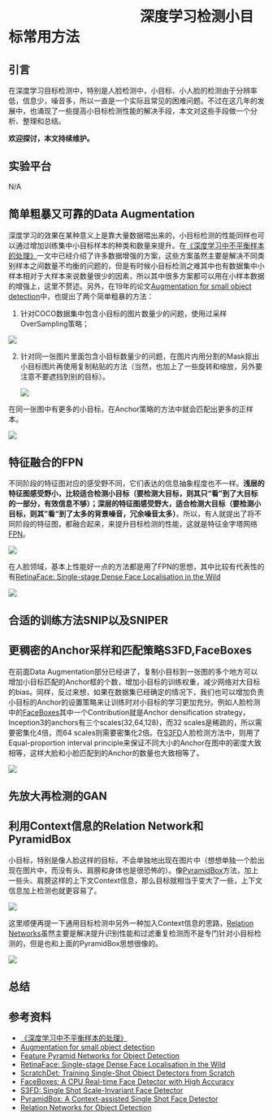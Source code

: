 # 　　　　　　　　　                   深度学习检测小目标常用方法
## 引言

在深度学习目标检测中，特别是人脸检测中，小目标、小人脸的检测由于分辨率低，信息少，噪音多，所以一直是一个实际且常见的困难问题。不过在这几年的发展中，也涌现了一些提高小目标检测性能的解决手段，本文对这些手段做一个分析、整理和总结。

**欢迎探讨，本文持续维护。**

## 实验平台

N/A

## 简单粗暴又可靠的Data Augmentation

深度学习的效果在某种意义上是靠大量数据喂出来的，小目标检测的性能同样也可以通过增加训练集中小目标样本的种类和数量来提升。在[《深度学习中不平衡样本的处理》](https://github.com/Captain1986/CaptainBlackboard/blob/master/D%230016-%E6%B7%B1%E5%BA%A6%E5%AD%A6%E4%B9%A0%E4%B8%AD%E4%B8%8D%E5%B9%B3%E8%A1%A1%E6%A0%B7%E6%9C%AC%E7%9A%84%E5%A4%84%E7%90%86/D%230016.md)一文中已经介绍了许多数据增强的方案，这些方案虽然主要是解决不同类别样本之间数量不均衡的问题的，但是有时候小目标检测之难其中也有数据集中小样本相对于大样本来说数量很少的因素，所以其中很多方案都可以用在小样本数据的增强上，这里不赘述。另外，在19年的论文[Augmentation for small object detection](https://arxiv.org/pdf/1902.07296.pdf)中，也提出了两个简单粗暴的方法：

1. 针对COCO数据集中包含小目标的图片数量少的问题，使用过采样OverSampling策略；

![](images/Selection_381.png)

2. 针对同一张图片里面包含小目标数量少的问题，在图片内用分割的Mask抠出小目标图片再使用复制粘贴的方法（当然，也加上了一些旋转和缩放，另外要注意不要遮挡到别的目标）。

   ![](images/Selection_382.png)


在同一张图中有更多的小目标，在Anchor策略的方法中就会匹配出更多的正样本。

![](images/Selection_383.png)

## 特征融合的FPN

不同阶段的特征图对应的感受野不同，它们表达的信息抽象程度也不一样。**浅层的特征图感受野小，比较适合检测小目标（要检测大目标，则其只“看”到了大目标的一部分，有效信息不够）；深层的特征图感受野大，适合检测大目标（要检测小目标，则其”看“到了太多的背景噪音，冗余噪音太多）**。所以，有人就提出了将不同阶段的特征图，都融合起来，来提升目标检测的性能，这就是特征金字塔网络[FPN](https://arxiv.org/abs/1612.03144)。

![](images/Selection_389.png)

在人脸领域，基本上性能好一点的方法都是用了FPN的思想，其中比较有代表性的有[RetinaFace: Single-stage Dense Face Localisation in the Wild](https://arxiv.org/pdf/1905.00641.pdf)

![](images/Selection_390.png)

## 合适的训练方法SNIP以及SNIPER

## 更稠密的Anchor采样和匹配策略S3FD,FaceBoxes

在前面Data Augmentation部分已经讲了，复制小目标到一张图的多个地方可以增加小目标匹配的Anchor框的个数，增加小目标的训练权重，减少网络对大目标的bias。同样，反过来想，如果在数据集已经确定的情况下，我们也可以增加负责小目标的Anchor的设置策略来让训练时对小目标的学习更加充分。例如人脸检测中的[FaceBoxes](https://arxiv.org/abs/1708.05234)其中一个Contribution就是Anchor densification strategy，Inception3的anchors有三个scales(32,64,128)，而32 scales是稀疏的，所以需要密集化4倍，而64 scales则需要密集化2倍。在[S3FD](http://openaccess.thecvf.com/content_ICCV_2017/papers/Zhang_S3FD_Single_Shot_ICCV_2017_paper.pdf)人脸检测方法中，则用了Equal-proportion interval principle来保证不同大小的Anchor在图中的密度大致相等，这样大脸和小脸匹配到的Anchor的数量也大致相等了。

![](images/Selection_384.png)

## 先放大再检测的GAN

## 利用Context信息的Relation Network和PyramidBox

小目标，特别是像人脸这样的目标，不会单独地出现在图片中（想想单独一个脸出现在图片中，而没有头、肩膀和身体也是很恐怖的）。像[PyramidBox](https://arxiv.org/abs/1803.07737)方法，加上一些头、肩膀这样的上下文Context信息，那么目标就相当于变大了一些，上下文信息加上检测也就更容易了。

![](images/Selection_387.png)

这里顺便再提一下通用目标检测中另外一种加入Context信息的思路，[Relation Networks](https://arxiv.org/abs/1711.11575)虽然主要是解决提升识别性能和过滤重复检测而不是专门针对小目标检测的，但是也和上面的PyramidBox思想很像的。

![](images/Selection_388.png)

## 总结

## 参考资料

+ [《深度学习中不平衡样本的处理》](https://github.com/Captain1986/CaptainBlackboard/blob/master/D%230016-%E6%B7%B1%E5%BA%A6%E5%AD%A6%E4%B9%A0%E4%B8%AD%E4%B8%8D%E5%B9%B3%E8%A1%A1%E6%A0%B7%E6%9C%AC%E7%9A%84%E5%A4%84%E7%90%86/D%230016.md)
+ [Augmentation for small object detection](https://arxiv.org/pdf/1902.07296.pdf)
+ [Feature Pyramid Networks for Object Detection](https://arxiv.org/abs/1612.03144)
+ [RetinaFace: Single-stage Dense Face Localisation in the Wild](https://arxiv.org/pdf/1905.00641.pdf)
+ [ScratchDet: Training Single-Shot Object Detectors from Scratch](https://arxiv.org/pdf/1810.08425.pdf)
+ [FaceBoxes: A CPU Real-time Face Detector with High Accuracy](https://arxiv.org/abs/1708.05234)
+ [S3FD: Single Shot Scale-Invariant Face Detector](http://openaccess.thecvf.com/content_ICCV_2017/papers/Zhang_S3FD_Single_Shot_ICCV_2017_paper.pdf)
+ [PyramidBox: A Context-assisted Single Shot Face Detector](https://arxiv.org/abs/1803.07737)
+ [Relation Networks for Object Detection](https://arxiv.org/abs/1711.11575)
